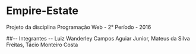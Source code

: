 ﻿# Empire-Estate
Projeto da disciplina Programação Web - 2° Período - 2016

##-- Integrantes --
Luiz Wanderley Campos Aguiar Junior,
Mateus da Silva Freitas,
Tácio Monteiro Costa
